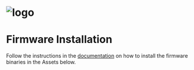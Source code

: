 # ![logo](https://github.com/emsesp/EMS-ESP32/blob/main/media/EMS-ESP_logo_dark.png)

# Firmware Installation

Follow the instructions in the [documentation](https://emsesp.github.io/docs) on how to install the firmware binaries in the Assets below.
